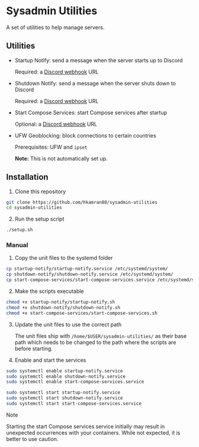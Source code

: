 # Sysadmin Utilities

A set of utilities to help manage servers.

## Utilities

- Startup Notify: send a message when the server starts up to Discord

  Required: a [Discord webhook](https://support.discord.com/hc/articles/228383668) URL

- Shutdown Notify: send a message when the server shuts down to Discord

  Required: a [Discord webhook](https://support.discord.com/hc/articles/228383668) URL

- Start Compose Services: start Compose services after startup

  Optional: a [Discord webhook](https://support.discord.com/hc/articles/228383668) URL

- UFW Geoblocking: block connections to certain countries

  Prerequisites: UFW and `ipset`

  **Note:** This is not automatically set up.

## Installation

1. Clone this repository

  ```bash
git clone https://github.com/hkamran80/sysadmin-utilities
cd sysadmin-utilities
  ```

2. Run the setup script

  ```bash
./setup.sh
  ```

### Manual

1. Copy the unit files to the systemd folder

  ```bash
cp startup-notify/startup-notify.service /etc/systemd/system/
cp shutdown-notify/shutdown-notify.service /etc/systemd/system/
cp start-compose-services/start-compose-services.service /etc/systemd/system/
  ```

2. Make the scripts executable

  ```bash
chmod +x startup-notify/startup-notify.sh
chmod +x shutdown-notify/shutdown-notify.sh
chmod +x start-compose-services/start-compose-services.sh
  ```

3. Update the unit files to use the correct path

   The unit files ship with `/home/$USER/sysadmin-utilities/` as their base path which needs to be
   changed to the path where the scripts are before starting.

4. Enable and start the services

  ```bash
sudo systemctl enable startup-notify.service
sudo systemctl enable shutdown-notify.service
sudo systemctl enable start-compose-services.service
  ```

  ```bash
sudo systemctl start startup-notify.service
sudo systemctl start shutdown-notify.service
sudo systemctl start start-compose-services.service
  ```

  > [!NOTE]
  > Starting the start Compose services service initially may result in unexpected occurrences with
  > your containers. While not expected, it is better to use caution.
